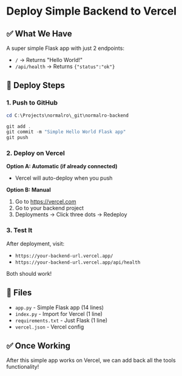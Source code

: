 # Deploy Simple Backend to Vercel

## ✅ What We Have

A super simple Flask app with just 2 endpoints:
- `/` → Returns "Hello World!"
- `/api/health` → Returns `{"status":"ok"}`

## 🚀 Deploy Steps

### 1. Push to GitHub

```powershell
cd C:\Projects\normalro\_git\normalro-backend

git add .
git commit -m "Simple Hello World Flask app"
git push
```

### 2. Deploy on Vercel

**Option A: Automatic (if already connected)**
- Vercel will auto-deploy when you push

**Option B: Manual**
1. Go to https://vercel.com
2. Go to your backend project
3. Deployments → Click three dots → Redeploy

### 3. Test It

After deployment, visit:
- `https://your-backend-url.vercel.app/`
- `https://your-backend-url.vercel.app/api/health`

Both should work!

## 📝 Files

- `app.py` - Simple Flask app (14 lines)
- `index.py` - Import for Vercel (1 line)
- `requirements.txt` - Just Flask (1 line)
- `vercel.json` - Vercel config

## ✅ Once Working

After this simple app works on Vercel, we can add back all the tools functionality!

